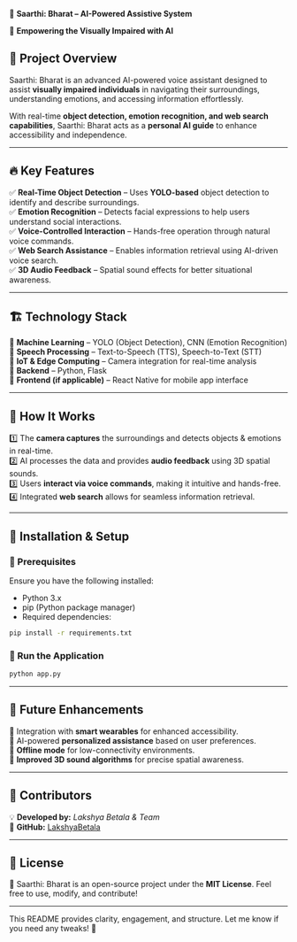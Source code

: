 🚀 **Saarthi: Bharat – AI-Powered Assistive System**  

🌟 **Empowering the Visually Impaired with AI**  

## 📝 **Project Overview**  
Saarthi: Bharat is an advanced AI-powered voice assistant designed to assist **visually impaired individuals** in navigating their surroundings, understanding emotions, and accessing information effortlessly.  

With real-time **object detection, emotion recognition, and web search capabilities**, Saarthi: Bharat acts as a **personal AI guide** to enhance accessibility and independence.  

---

## 🔥 **Key Features**  

✅ **Real-Time Object Detection** – Uses **YOLO-based** object detection to identify and describe surroundings.  
✅ **Emotion Recognition** – Detects facial expressions to help users understand social interactions.  
✅ **Voice-Controlled Interaction** – Hands-free operation through natural voice commands.  
✅ **Web Search Assistance** – Enables information retrieval using AI-driven voice search.  
✅ **3D Audio Feedback** – Spatial sound effects for better situational awareness.  

---

## 🏗 **Technology Stack**  

🔹 **Machine Learning** – YOLO (Object Detection), CNN (Emotion Recognition)  
🔹 **Speech Processing** – Text-to-Speech (TTS), Speech-to-Text (STT)  
🔹 **IoT & Edge Computing** – Camera integration for real-time analysis  
🔹 **Backend** – Python, Flask  
🔹 **Frontend (if applicable)** – React Native for mobile app interface  

---

## 🎯 **How It Works**  

1️⃣ The **camera captures** the surroundings and detects objects & emotions in real-time.  
2️⃣ AI processes the data and provides **audio feedback** using 3D spatial sounds.  
3️⃣ Users **interact via voice commands**, making it intuitive and hands-free.  
4️⃣ Integrated **web search** allows for seamless information retrieval.  

---

## 🚀 **Installation & Setup**  

### **🔹 Prerequisites**  
Ensure you have the following installed:  
- Python 3.x  
- pip (Python package manager)  
- Required dependencies:  

```bash
pip install -r requirements.txt
```

### **🔹 Run the Application**  
```bash
python app.py
```

---

## 🎯 **Future Enhancements**  

🔹 Integration with **smart wearables** for enhanced accessibility.  
🔹 AI-powered **personalized assistance** based on user preferences.  
🔹 **Offline mode** for low-connectivity environments.  
🔹 **Improved 3D sound algorithms** for precise spatial awareness.  

---

## 👥 **Contributors**  
💡 **Developed by:** *Lakshya Betala & Team*  
📌 **GitHub:** [LakshyaBetala](https://github.com/LakshyaBetala)  

---

## 📜 **License**  
📄 Saarthi: Bharat is an open-source project under the **MIT License**. Feel free to use, modify, and contribute!  

---

This README provides clarity, engagement, and structure. Let me know if you need any tweaks! 🚀
